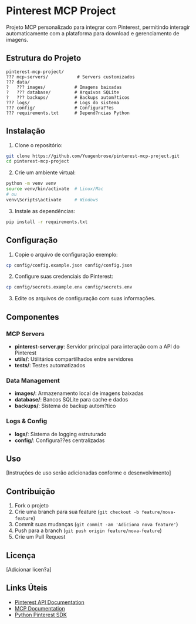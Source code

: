 # Pinterest MCP Project

Projeto MCP personalizado para integrar com Pinterest, permitindo interagir automaticamente com a plataforma para download e gerenciamento de imagens.

## Estrutura do Projeto

```
pinterest-mcp-project/
??? mcp-servers/           # Servers customizados
??? data/
?   ??? images/           # Imagens baixadas
?   ??? database/         # Arquivos SQLite
?   ??? backups/          # Backups autom?ticos
??? logs/                 # Logs do sistema
??? config/               # Configura??es
??? requirements.txt      # Depend?ncias Python
```

## Instalação

1. Clone o repositório:
```bash
git clone https://github.com/Yuugenbrose/pinterest-mcp-project.git
cd pinterest-mcp-project
```

2. Crie um ambiente virtual:
```bash
python -m venv venv
source venv/bin/activate  # Linux/Mac
# ou
venv\Scripts\activate     # Windows
```

3. Instale as dependências:
```bash
pip install -r requirements.txt
```

## Configuração

1. Copie o arquivo de configuração exemplo:
```bash
cp config/config.example.json config/config.json
```

2. Configure suas credenciais do Pinterest:
```bash
cp config/secrets.example.env config/secrets.env
```

3. Edite os arquivos de configuração com suas informações.

## Componentes

### MCP Servers
- **pinterest-server.py**: Servidor principal para interação com a API do Pinterest
- **utils/**: Utilitários compartilhados entre servidores
- **tests/**: Testes automatizados

### Data Management
- **images/**: Armazenamento local de imagens baixadas
- **database/**: Bancos SQLite para cache e dados
- **backups/**: Sistema de backup autom?tico

### Logs & Config
- **logs/**: Sistema de logging estruturado
- **config/**: Configura??es centralizadas

## Uso

[Instruções de uso serão adicionadas conforme o desenvolvimento]

## Contribuição

1. Fork o projeto
2. Crie uma branch para sua feature (`git checkout -b feature/nova-feature`)
3. Commit suas mudanças (`git commit -am 'Adiciona nova feature'`)
4. Push para a branch (`git push origin feature/nova-feature`)
5. Crie um Pull Request

## Licença

[Adicionar licen?a]

## Links Úteis

- [Pinterest API Documentation](https://developers.pinterest.com/)
- [MCP Documentation](https://github.com/modelcontextprotocol)
- [Python Pinterest SDK](https://github.com/pinterest/pinterest-python-sdk)

